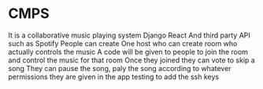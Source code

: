 # CMPS

It is a collaborative music playing system
Django
React
And third party API such as Spotify
People can create
One host who can create room who actually controls the music
A code will be given to people to join the room and control the music for that room
Once they joined they can vote to skip a song
They can pause the song, paly the song according to whatever permissions they are given in the app
testing to add the ssh keys
